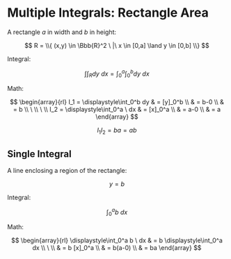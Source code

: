 # Multiple Integrals: Rectangle Area

A rectangle $a$ in width and $b$ in height:

$$
R = \\{
(x,y) \in \Bbb{R}^2 \ |\ x \in [0,a] \land y \in [0,b]
\\}
$$

Integral:

$$
\int\int_R dy \ dx = \int_0^a \int_0^b dy \ dx
$$

Math:

$$
\begin{array}{rl}
I_1 = \displaystyle\int_0^b dy & = [y]_0^b
\\
& = b-0
\\
& = b
\\
\ 
\\
\ 
\\
I_2 = \displaystyle\int_0^a \ dx & = [x]_0^a
\\
& = a-0
\\
& = a
\end{array}
$$

$$
I_1 I_2 = ba = ab
$$

 ## Single Integral
 
 A line enclosing a region of the rectangle:
 
 $$
 y = b
 $$
 
 Integral:
 
 $$
 \int_0^a b \ dx
 $$
 
 Math:
 
 $$
 \begin{array}{rl}
\displaystyle\int_0^a b \ dx & = b \displaystyle\int_0^a dx
\\
\ 
\\
& = b [x]_0^a
\\
& = b(a-0)
\\
& = ba
 \end{array}
 $$
